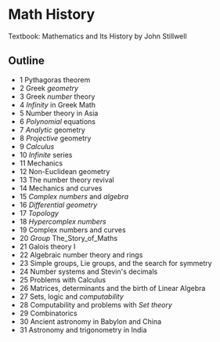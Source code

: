 # Math History

Textbook: Mathematics and Its History by John Stillwell

## Outline

- 1 Pythagoras theorem
- 2 Greek _geometry_
- 3 Greek _number_ theory
- 4 _Infinity_ in Greek Math
- 5 Number theory in Asia
- 6 _Polynomial_ equations
- 7 _Analytic_ geometry
- 8 _Projective_ geometry
- 9 _Calculus_
- 10 _Infinite_ series
- 11 Mechanics
- 12 Non-Euclidean geometry
- 13 The number theory revival
- 14 Mechanics and curves
- 15 _Complex numbers_ and _algebra_
- 16 _Differential geometry_
- 17 _Topology_
- 18 _Hypercomplex numbers_
- 19 Complex numbers and curves
- 20 _Group_ The_Story_of_Maths
- 21 Galois theory I
- 22 Algebraic number theory and rings
- 23 Simple groups, Lie groups, and the search for symmetry
- 24 Number systems and Stevin's decimals
- 25 Problems with Calculus
- 26 Matrices, determinants and the birth of Linear Algebra
- 27 Sets, logic and _computability_
- 28 Computability and problems with _Set theory_
- 29 Combinatorics
- 30 Ancient astronomy in Babylon and China
- 31 Astronomy and trigonometry in India

